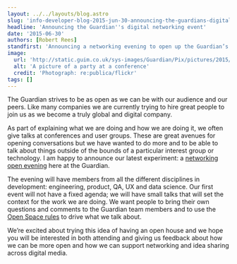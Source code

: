 ```yaml
---
layout: ../../layouts/blog.astro
slug: 'info-developer-blog-2015-jun-30-announcing-the-guardians-digital-networking-event'
headline: 'Announcing the Guardian''s digital networking event'
date: '2015-06-30'
authors: [Robert Rees]
standfirst: 'Announcing a networking evening to open up the Guardian’s digital development department to encourage conversations and sharing of ideas'
image:
  url: 'http://static.guim.co.uk/sys-images/Guardian/Pix/pictures/2015/6/24/1435139625548/17381673466_fe232f65bb_o-2060x1236.jpeg'
  alt: 'A picture of a party at a conference'
  credit: 'Photograph: re:publica/flickr'
tags: []
---
```


The Guardian strives to be as open as we can be with our audience and our peers. Like many companies we are currently trying to hire great people to join us as we become a truly global and digital company.

As part of explaining what we are doing and how we are doing it, we often give talks at conferences and user groups. These are great avenues for opening conversations but we have wanted to do more and to be able to talk about things outside of the bounds of a particular interest group or technology. I am happy to announce our latest experiment: a [networking open evening](https://www.eventbrite.co.uk/e/guardian-digital-development-networking-event-tickets-17336182990) here at the Guardian.

The evening will have members from all the different disciplines in development: engineering, product, QA, UX and data science. Our first event will not have a fixed agenda; we will have small talks that will set the context for the work we are doing. We want people to bring their own questions and comments to the Guardian team members and to use the [Open Space rules](http://www.openspaceworld.org/files/tmnfiles/2pageos.htm) to drive what we talk about.

We’re excited about trying this idea of having an open house and we hope you will be interested in both attending and giving us feedback about how we can be more open and how we can support networking and idea sharing across digital media.
